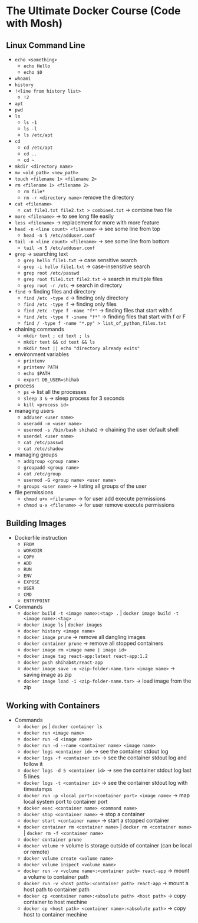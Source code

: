 # The Ultimate Docker Course (Code with Mosh)

## Linux Command Line

- `echo <something>`
  - `echo Hello`
  - `echo $0`
- `whoami`
- `history`
- `!<line from history list>`
  - `!2`
- `apt`
- `pwd`
- `ls`
  - `ls -1`
  - `ls -l`
  - `ls /etc/apt`
- `cd`
  - `cd /etc/apt`
  - `cd ..`
  - `cd ~`
- `mkdir <directory name>`
- `mv <old_path> <new_path>`
- `touch <filename 1> <filename 2>`
- `rm <filename 1> <filename 2>`
  - `rm file*`
  - `rm -r <directory name>` remove the directory
- `cat <filename>`
  - `cat file1.txt file2.txt > combined.txt` -> combine two file
- `more <filename>` -> to see long file easily
- `less <filename>` -> replacement for more with more feature
- `head -n <line count> <filename>` -> see some line from top
  - `head -n 5 /etc/adduser.conf`
- `tail -n <line count> <filename>` -> see some line from bottom
  - `tail -n 5 /etc/adduser.conf`
- `grep` -> searching text
  - `grep hello file1.txt` -> case sensitive search
  - `grep -i hello file1.txt` -> case-insensitive search
  - `grep root /etc/passwd`
  - `grep root file1.txt file2.txt` -> search in multiple files
  - `grep root -r /etc` -> search in directory
- `find` -> finding files and directory
  - `find /etc -type d` -> finding only directory
  - `find /etc -type f` -> finding only files
  - `find /etc -type f -name "f*"` -> finding files that start with f
  - `find /etc -type f -iname "f*"` -> finding files that start with f or F
  - `find / -type f -name "*.py" > list_of_python_files.txt`
- chaining commands
  - `mkdir text ; cd text ; ls`
  - `mkdir text && cd text && ls`
  - `mkdir text || echo "directory already exits"`
- environment variables
  - `printenv`
  - `printenv PATH`
  - `echo $PATH`
  - `export DB_USER=shihab`
- process
  - `ps` -> list all the processes
  - `sleep 3 &` -> sleep process for 3 seconds
  - `kill <process id>`
- managing users
  - `adduser <user name>`
  - `useradd -m <user name>`
  - `usermod -s /bin/bash shihab2` -> chaining the user default shell
  - `userdel <user name>`
  - `cat /etc/passwd`
  - `cat /etc/shadow`
- managing groups
  - `addgroup <group name>`
  - `groupadd <group name>`
  - `cat /etc/group`
  - `usermod -G <group name> <user name>`
  - `groups <user name>` -> listing all groups of the user
- file permissions
  - `chmod u+x <filename>` -> for user add execute permissions
  - `chmod u-x <filename>` -> for user remove execute permissions

## Building Images

- Dockerfile instruction
  - `FROM`
  - `WORKDIR`
  - `COPY`
  - `ADD`
  - `RUN`
  - `ENV`
  - `EXPOSE`
  - `USER`
  - `CMD`
  - `ENTRYPOINT`
- Commands
  - `docker build -t <image name>:<tag> .` | `docker image build -t <image name>:<tag> .`
  - `docker image ls` | `docker images`
  - `docker history <image name>`
  - `docker image prune` -> remove all dangling images
  - `docker container prune` -> remove all stopped containers
  - `docker image rm <image name | image id>`
  - `docker image tag react-app:latest react-app:1.2`
  - `docker push shihab4t/react-app`
  - `docker image save -o <zip-folder-name.tar> <image name>` -> saving image as zip
  - `docker image load -i <zip-folder-name.tar>` -> load image from the zip

## Working with Containers

- Commands
  - `docker ps` | `docker container ls`
  - `docker run <image name>`
  - `docker run -d <image name>`
  - `docker run -d --name <container name> <image name>`
  - `docker logs <container id>` -> see the container stdout log
  - `docker logs -f <container id>` -> see the container stdout log and follow it
  - `docker logs -d 5 <container id>` -> see the container stdout log last 5 lines
  - `docker logs -t <container id>` -> see the container stdout log with timestamps
  - `docker run -p <local port>:<container port> <image name>` -> map local system port to container port
  - `docker exec <container name> <command name>`
  - `docker stop <container name>` -> stop a container
  - `docker start <container name>` -> start a stopped container
  - `docker container rm <container name>` | `docker rm <container name>` | `docker rm -f <container name>`
  - `docker container prune`
  - `docker volume` -> volume is storage outside of container (can be local or remote)
  - `docker volume create <volume name>`
  - `docker volume inspect <volume name>`
  - `docker run -v <volume name>:<container path> react-app` -> mount a volume to container path
  - `docker run -v <host path>:<container path> react-app` -> mount a host path to container path
  - `docker cp <container name>:<absolute path> <host path>` -> copy container to host mechine
  - `docker cp <host path> <container name>:<absolute path>` -> copy host to container mechine
